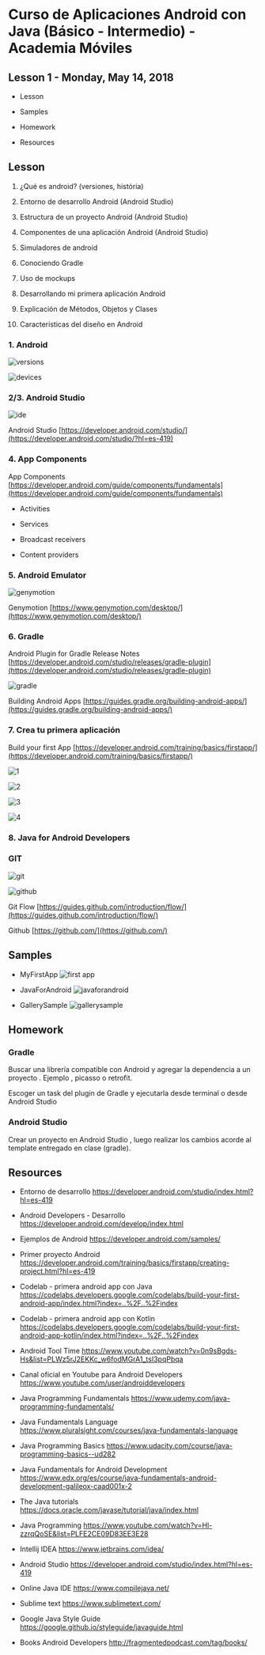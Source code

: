 # Curso de Aplicaciones Android con Java (Básico - Intermedio) - Academia Móviles

## Lesson 1 - Monday, May 14, 2018

- Lesson

- Samples

- Homework

- Resources

## Lesson

1. ¿Qué es android? (versiones, história)

2. Entorno de desarrollo Android (Android Studio)

3. Estructura de un proyecto Android (Android Studio)

4. Componentes de una aplicación Android (Android Studio)

5. Simuladores de android

6. Conociendo Gradle

7. Uso de mockups

8. Desarrollando mi primera aplicación Android

9. Explicación de Métodos, Objetos y Clases

10. Características del diseño en Android

### 1. Android

![versions](https://chart.googleapis.com/chart?chs=500x250&cht=p&chco=c4df9b%2C6fad0c&chf=bg%2Cs%2C00000000&chd=t%3A0.3%2C0.4%2C4.3%2C10.3%2C22.4%2C25.6%2C31.1%2C5.7&chl=Gingerbread%7CIce%20Cream%20Sandwich%7CJelly%20Bean%7CKitKat%7CLollipop%7CMarshmallow%7CNougat%7COreo)

![devices](https://chart.googleapis.com/chart?chs=400x250&cht=p&chco=c4df9b%2C6fad0c&chf=bg%2Cs%2C00000000&chd=t%3A2.9%2C5.5%2C91.1%2C0.5&chl=Xlarge%7CLarge%7CNormal%7CSmall)

### 2/3. Android Studio

![ide](https://developer.android.com/studio/images/studio-homepage-hero_2x.jpg?hl=es-419)

Android Studio [https://developer.android.com/studio/](https://developer.android.com/studio/?hl=es-419)

### 4. App Components

App Components [https://developer.android.com/guide/components/fundamentals](https://developer.android.com/guide/components/fundamentals)

- Activities

- Services

- Broadcast receivers

- Content providers

### 5. Android Emulator

![genymotion](https://www.genymotion.com/wp-content/uploads/2016/02/features-genymotion-imac.jpg)

Genymotion [https://www.genymotion.com/desktop/](https://www.genymotion.com/desktop/)

### 6. Gradle

Android Plugin for Gradle Release Notes  [https://developer.android.com/studio/releases/gradle-plugin](https://developer.android.com/studio/releases/gradle-plugin)

![gradle](https://www.safaribooksonline.com/library/view/gradle-recipes-for/9781491947272/assets/rega_0108.png)

Building Android Apps [https://guides.gradle.org/building-android-apps/](https://guides.gradle.org/building-android-apps/)

### 7. Crea tu primera aplicación

Build your first App [https://developer.android.com/training/basics/firstapp/](https://developer.android.com/training/basics/firstapp/)

![1](https://developer.android.com/training/basics/firstapp/images/studio-welcome_2x.png)

![2](https://developer.android.com/training/basics/firstapp/images/studio-editor_2x.png)

![3](https://developer.android.com/training/basics/firstapp/images/run-avd_2x.png)

![4](https://developer.android.com/training/basics/firstapp/images/screenshot-activity2.png)

### 8. Java for Android Developers

### GIT

![git](https://image.slidesharecdn.com/gitandgithubworkflows-141023162202-conversion-gate01/95/git-and-github-workflows-12-638.jpg?cb=1414117717)

![github](https://i.ytimg.com/vi/hSbJaIdqwKg/maxresdefault.jpg)

Git Flow [https://guides.github.com/introduction/flow/](https://guides.github.com/introduction/flow/)

Github [https://github.com/](https://github.com/)

## Samples

- MyFirstApp ![first app](https://github.com/emedinaa/amoviles-android-basic-intermediate/blob/Lesson1/images/my-first-app.png)

- JavaForAndroid ![javaforandroid](https://github.com/emedinaa/amoviles-android-basic-intermediate/blob/Lesson1/images/java-for-android.png)

- GallerySample ![gallerysample](https://github.com/emedinaa/amoviles-android-basic-intermediate/blob/Lesson1/images/gallery-sample.png)

## Homework

  ### Gradle
  
  Buscar una librería compatible con Android y agregar la dependencia a un proyecto . Ejemplo , picasso o retrofit.
  
  Escoger un task del plugin de Gradle y ejecutarla desde terminal o desde Android Studio
  
  ### Android Studio
  
  Crear un proyecto en Android Studio , luego realizar los cambios acorde al template entregado en clase (gradle).
  

## Resources

- Entorno de desarrollo https://developer.android.com/studio/index.html?hl=es-419

- Android Developers - Desarrollo https://developer.android.com/develop/index.html

- Ejemplos de Android  https://developer.android.com/samples/

- Primer proyecto Android https://developer.android.com/training/basics/firstapp/creating-project.html?hl=es-419

- Codelab - primera android app con Java https://codelabs.developers.google.com/codelabs/build-your-first-android-app/index.html?index=..%2F..%2Findex

- Codelab - primera android app con Kotlin https://codelabs.developers.google.com/codelabs/build-your-first-android-app-kotlin/index.html?index=..%2F..%2Findex

- Android Tool Time https://www.youtube.com/watch?v=0n9sBgds-Hs&list=PLWz5rJ2EKKc_w6fodMGrA1_tsI3pqPbqa

- Canal oficial en Youtube para Android Developers https://www.youtube.com/user/androiddevelopers

- Java Programming Fundamentals https://www.udemy.com/java-programming-fundamentals/

- Java Fundamentals Language https://www.pluralsight.com/courses/java-fundamentals-language

- Java Programming Basics https://www.udacity.com/course/java-programming-basics--ud282

- Java Fundamentals for Android Development https://www.edx.org/es/course/java-fundamentals-android-development-galileox-caad001x-2

- The Java tutorials https://docs.oracle.com/javase/tutorial/java/index.html

- Java Programming https://www.youtube.com/watch?v=Hl-zzrqQoSE&list=PLFE2CE09D83EE3E28

- Intellij IDEA https://www.jetbrains.com/idea/

- Android Studio https://developer.android.com/studio/index.html?hl=es-419

- Online Java IDE https://www.compilejava.net/

- Sublime text https://www.sublimetext.com/

- Google Java Style Guide https://google.github.io/styleguide/javaguide.html

- Books Android Developers http://fragmentedpodcast.com/tag/books/
